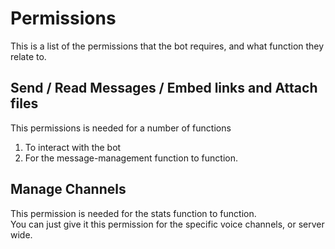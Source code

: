 # Permissions

This is a list of the permissions that the bot requires, and what function they relate to.

## Send / Read Messages / Embed links and Attach files

This permissions is needed for a number of functions

1. To interact with the bot
2. For the message-management function to function.

## Manage Channels

This permission is needed for the stats function to function.  
You can just give it this permission for the specific voice channels, or server wide.

